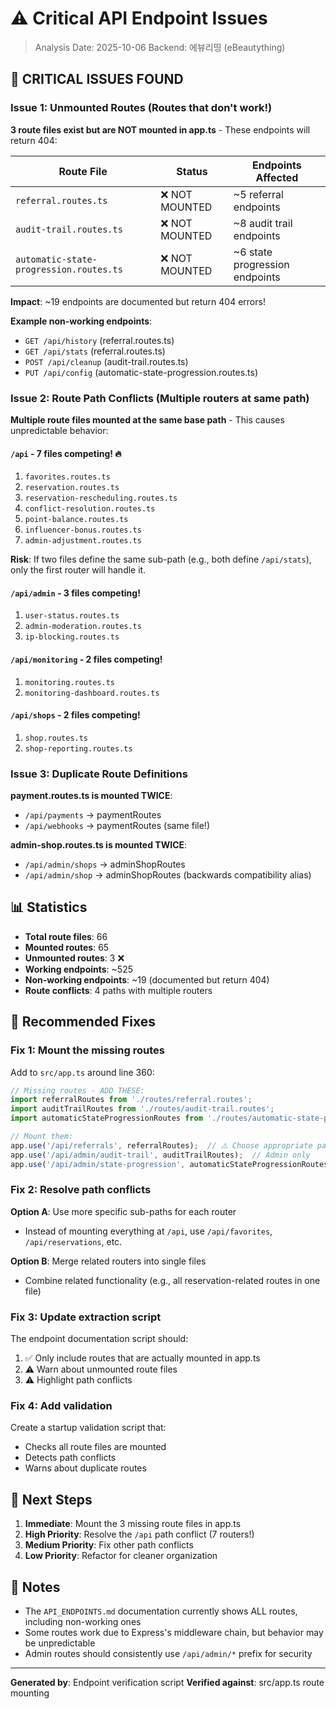 # ⚠️ Critical API Endpoint Issues

> Analysis Date: 2025-10-06
> Backend: 에뷰리띵 (eBeautything)

## 🔴 CRITICAL ISSUES FOUND

### Issue 1: Unmounted Routes (Routes that don't work!)

**3 route files exist but are NOT mounted in app.ts** - These endpoints will return 404:

| Route File | Status | Endpoints Affected |
|------------|--------|-------------------|
| `referral.routes.ts` | ❌ NOT MOUNTED | ~5 referral endpoints |
| `audit-trail.routes.ts` | ❌ NOT MOUNTED | ~8 audit trail endpoints |
| `automatic-state-progression.routes.ts` | ❌ NOT MOUNTED | ~6 state progression endpoints |

**Impact**: ~19 endpoints are documented but return 404 errors!

**Example non-working endpoints**:
- `GET /api/history` (referral.routes.ts)
- `GET /api/stats` (referral.routes.ts)
- `POST /api/cleanup` (audit-trail.routes.ts)
- `PUT /api/config` (automatic-state-progression.routes.ts)

### Issue 2: Route Path Conflicts (Multiple routers at same path)

**Multiple route files mounted at the same base path** - This causes unpredictable behavior:

#### `/api` - 7 files competing! 🔥
1. `favorites.routes.ts`
2. `reservation.routes.ts`
3. `reservation-rescheduling.routes.ts`
4. `conflict-resolution.routes.ts`
5. `point-balance.routes.ts`
6. `influencer-bonus.routes.ts`
7. `admin-adjustment.routes.ts`

**Risk**: If two files define the same sub-path (e.g., both define `/api/stats`), only the first router will handle it.

#### `/api/admin` - 3 files competing!
1. `user-status.routes.ts`
2. `admin-moderation.routes.ts`
3. `ip-blocking.routes.ts`

#### `/api/monitoring` - 2 files competing!
1. `monitoring.routes.ts`
2. `monitoring-dashboard.routes.ts`

#### `/api/shops` - 2 files competing!
1. `shop.routes.ts`
2. `shop-reporting.routes.ts`

### Issue 3: Duplicate Route Definitions

**payment.routes.ts is mounted TWICE**:
- `/api/payments` → paymentRoutes
- `/api/webhooks` → paymentRoutes (same file!)

**admin-shop.routes.ts is mounted TWICE**:
- `/api/admin/shops` → adminShopRoutes
- `/api/admin/shop` → adminShopRoutes (backwards compatibility alias)

## 📊 Statistics

- **Total route files**: 66
- **Mounted routes**: 65
- **Unmounted routes**: 3 ❌
- **Working endpoints**: ~525
- **Non-working endpoints**: ~19 (documented but return 404)
- **Route conflicts**: 4 paths with multiple routers

## 🔧 Recommended Fixes

### Fix 1: Mount the missing routes

Add to `src/app.ts` around line 360:

```typescript
// Missing routes - ADD THESE:
import referralRoutes from './routes/referral.routes';
import auditTrailRoutes from './routes/audit-trail.routes';
import automaticStateProgressionRoutes from './routes/automatic-state-progression.routes';

// Mount them:
app.use('/api/referrals', referralRoutes);  // ⚠️ Choose appropriate path
app.use('/api/admin/audit-trail', auditTrailRoutes);  // Admin only
app.use('/api/admin/state-progression', automaticStateProgressionRoutes);  // Admin only
```

### Fix 2: Resolve path conflicts

**Option A**: Use more specific sub-paths for each router
- Instead of mounting everything at `/api`, use `/api/favorites`, `/api/reservations`, etc.

**Option B**: Merge related routers into single files
- Combine related functionality (e.g., all reservation-related routes in one file)

### Fix 3: Update extraction script

The endpoint documentation script should:
1. ✅ Only include routes that are actually mounted in app.ts
2. ⚠️  Warn about unmounted route files
3. ⚠️  Highlight path conflicts

### Fix 4: Add validation

Create a startup validation script that:
- Checks all route files are mounted
- Detects path conflicts
- Warns about duplicate routes

## 🎯 Next Steps

1. **Immediate**: Mount the 3 missing route files in app.ts
2. **High Priority**: Resolve the `/api` path conflict (7 routers!)
3. **Medium Priority**: Fix other path conflicts
4. **Low Priority**: Refactor for cleaner organization

## 📝 Notes

- The `API_ENDPOINTS.md` documentation currently shows ALL routes, including non-working ones
- Some routes work due to Express's middleware chain, but behavior may be unpredictable
- Admin routes should consistently use `/api/admin/*` prefix for security

---

**Generated by**: Endpoint verification script
**Verified against**: src/app.ts route mounting
